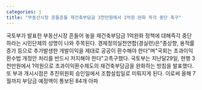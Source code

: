 ```yaml
---
categories: j
title: "부동산시장 흔들흔들 재건축부담금 3천만원에서 1억원 완화 즉각 중단 촉구"
---
```

국토부가 발표한 부동산시장 흔들어 놓을 재건축부담금 1억완화 정책에 대해즉각 중단하라는 시민단체의 성명이 나와 주목된다. 경제정의실천연합(경실련)은"종상향, 용적률 증가 등으로 추가발생한 개발이익을 제대로 공공이 환수해야 한다"며"국회는 초과이익환수법 개정안 처리를 반드시 저지해야 한다"고촉구했다. 국토부는 지난달29일, 현행 3천만원에서 1억원으로 초과이익환수제도의 재건축부담금을 완화하는 방침을 발표했다. 또 부과 개시시점은 추진위원회 승인일에서 조합설립일로 미뤄지게 된다. 이로써 올해 7월까지 부담금 예정액이 통보된 84개 아파